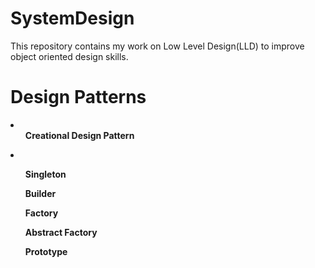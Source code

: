 # SystemDesign

This repository contains my work on Low Level Design(LLD) to improve object oriented design skills.

# Design Patterns

<li>
  <ol> <b> Creational Design Pattern </ol>
    <li>
      <ol> Singleton  </ol>
      <ol> Builder </ol>
      <ol> Factory </ol>
      <ol> Abstract Factory </ol>
      <ol> Prototype </ol>
    </li>
</li>
